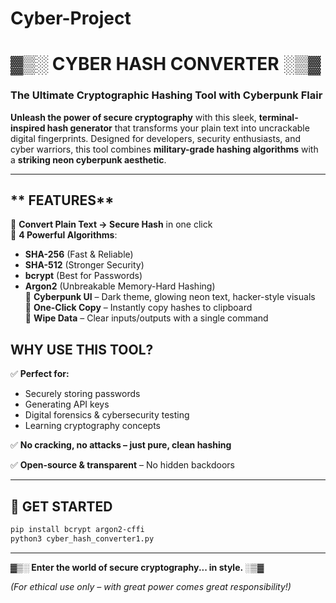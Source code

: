 # Cyber-Project
# **▓▒░ CYBER HASH CONVERTER ░▒▓**  
### **The Ultimate Cryptographic Hashing Tool with Cyberpunk Flair**  

**Unleash the power of secure cryptography** with this sleek, **terminal-inspired hash generator** that transforms your plain text into uncrackable digital fingerprints. Designed for developers, security enthusiasts, and cyber warriors, this tool combines **military-grade hashing algorithms** with a **striking neon cyberpunk aesthetic**.  

---

## ** FEATURES**  
🔹 **Convert Plain Text → Secure Hash** in one click  
🔹 **4 Powerful Algorithms**:  
   - **SHA-256** (Fast & Reliable)  
   - **SHA-512** (Stronger Security)  
   - **bcrypt** (Best for Passwords)  
   - **Argon2** (Unbreakable Memory-Hard Hashing)  
🔹 **Cyberpunk UI** – Dark theme, glowing neon text, hacker-style visuals  
🔹 **One-Click Copy** – Instantly copy hashes to clipboard  
🔹 **Wipe Data** – Clear inputs/outputs with a single command  


## **WHY USE THIS TOOL?**  
✅ **Perfect for:**  
   - Securely storing passwords  
   - Generating API keys  
   - Digital forensics & cybersecurity testing  
   - Learning cryptography concepts  

✅ **No cracking, no attacks – just pure, clean hashing**  

✅ **Open-source & transparent** – No hidden backdoors  

---

## **🚀 GET STARTED**  
```bash
pip install bcrypt argon2-cffi
python3 cyber_hash_converter1.py
```

---

**▓▒░ Enter the world of secure cryptography... in style. ░▒▓**  

*(For ethical use only – with great power comes great responsibility!)*
